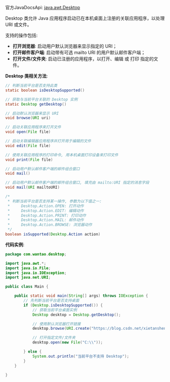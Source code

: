官方JavaDocsApi: [java.awt.Desktop](https://docs.oracle.com/javase/8/docs/api/java/awt/Desktop.html)

Desktop 类允许 Java 应用程序启动已在本机桌面上注册的关联应用程序，以处理 URI 或文件。

支持的操作包括:

- **打开浏览器**: 启动用户默认浏览器来显示指定的 URI；
- **打开邮件客户端**: 启动带有可选 mailto URI 的用户默认邮件客户端；
- **打开文件/文件夹**: 启动已注册的应用程序，以打开、编辑 或 打印 指定的文件。

**Desktop 类相关方法**:

```java
// 判断当前平台是否支持此类
static boolean isDesktopSupported()

// 获取与当前平台关联的 Desktop 实例
static Desktop getDesktop()

// 启动默认浏览器来显示 URI
void browse(URI uri)

// 启动关联应用程序来打开文件
void open(File file)

// 启动关联编辑器应用程序并打开用于编辑的文件
void edit(File file)

// 使用关联应用程序的打印命令, 用本机桌面打印设备来打印文件
void print(File file)

// 启动用户默认邮件客户端的邮件组合窗口
void mail()

// 启动用户默认邮件客户端的邮件组合窗口, 填充由 mailto:URI 指定的消息字段
void mail(URI mailtoURI)

/*
 * 判断当前平台是否支持某一操作, 参数为以下值之一:
 *     Desktop.Action.OPEN: 打开动作
 *     Desktop.Action.EDIT: 编辑动作
 *     Desktop.Action.PRINT: 打印动作
 *     Desktop.Action.MAIL: 邮件动作
 *     Desktop.Action.BROWSE: 浏览器动作
 */
boolean isSupported(Desktop.Action action)
```

**代码实例**:

```java
package com.wantao.desktop;

import java.awt.*;
import java.io.File;
import java.io.IOException;
import java.net.URI;

public class Main {

    public static void main(String[] args) throws IOException {
        // 先判断当前平台是否支持桌面
        if (Desktop.isDesktopSupported()) {
            // 获取当前平台桌面实例
            Desktop desktop = Desktop.getDesktop();

            // 使用默认浏览器打开链接
            desktop.browse(URI.create("https://blog.csdn.net/xietansheng"));

            // 打开指定文件/文件夹
            desktop.open(new File("C:\\"));

        } else {
            System.out.println("当前平台不支持 Desktop");
        }
    }

}
```

